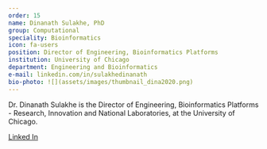 ```yaml
---
order: 15
name: Dinanath Sulakhe, PhD
group: Computational
speciality: Bioinformatics
icon: fa-users
position: Director of Engineering, Bioinformatics Platforms
institution: University of Chicago
department: Engineering and Bioinformatics
e-mail: linkedin.com/in/sulakhedinanath
bio-photo: ![](assets/images/thumbnail_dina2020.png)
---
```


Dr. Dinanath Sulakhe is the Director of Engineering, Bioinformatics Platforms - Research, Innovation and National Laboratories, at the University of Chicago.

[Linked In](https://www.linkedin.com/in/sulakhedinanath/)

